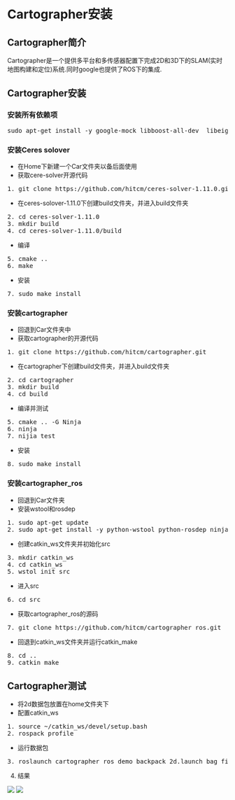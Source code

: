 # Cartographer安装
## Cartographer简介
Cartographer是一个提供多平台和多传感器配置下完成2D和3D下的SLAM(实时地图构建和定位)系统.同时google也提供了ROS下的集成.
## Cartographer安装
### 安装所有依赖项
<pre>
sudo apt-get install -y google-mock libboost-all-dev  libeigen3-dev libgflags-dev libgoogle-glog-dev liblua5.2-dev libprotobuf-dev  libsuitesparse-dev libwebp-dev ninja-build protobuf-compiler python-sphinx  ros-kinetic-tf2-eigen libatlas-base-dev libsuitesparse-dev liblapack-dev
</pre>

### 安装Ceres solover
- 在Home下新建一个Car文件夹以备后面使用
- 获取cere-solver开源代码
<pre>1. git clone https://github.com/hitcm/ceres-solver-1.11.0.git</pre>
- 在ceres-solover-1.11.0下创建build文件夹，并进入build文件夹
<pre>
2. cd ceres-solver-1.11.0
3. mkdir build
4. cd ceres-solver-1.11.0/build</pre>
- 编译
<pre>5. cmake ..
6. make
</pre>
- 安装
<pre>7. sudo make install</pre>
### 安装cartographer
- 回退到Car文件夹中
- 获取cartographer的开源代码
<pre>
1. git clone https://github.com/hitcm/cartographer.git</pre>
- 在cartographer下创建build文件夹，并进入build文件夹
<pre>
2. cd cartographer
3. mkdir build
4. cd build
</pre>
- 编译并测试
<pre>
5. cmake .. -G Ninja
6. ninja
7. nijia test
</pre>
- 安装
<pre>
8. sudo make install
</pre>
### 安装cartographer_ros
- 回退到Car文件夹
- 安装wstool和rosdep
<pre>
1. sudo apt-get update
2. sudo apt-get install -y python-wstool python-rosdep ninja-build</pre>
- 创建catkin_ws文件夹并初始化src
<pre>
3. mkdir catkin_ws
4. cd catkin_ws
5. wstol init src
</pre>
- 进入src
<pre>
6. cd src
</pre>
- 获取cartographer_ros的源码
<pre>
7. git clone https://github.com/hitcm/cartographer_ros.git</pre>
- 回退到catkin_ws文件夹并运行catkin_make
<pre>
8. cd ..
9. catkin_make
</pre>
## Cartographer测试
- 将2d数据包放置在home文件夹下
- 配置catkin_ws
<pre>
1. source ~/catkin_ws/devel/setup.bash
2. rospack profile</pre>
- 运行数据包
<pre>
3. roslaunch cartographer_ros demo_backpack_2d.launch bag_filename:=${HOME}/Downloads/cartographer_paper_deutsches_museum.bag</pre>
4. 结果

![](http://oeoh8qniz.bkt.clouddn.com/Lab5/result1.png?attname=)
![](http://oeoh8qniz.bkt.clouddn.com/Lab5/result2.png?attname=)